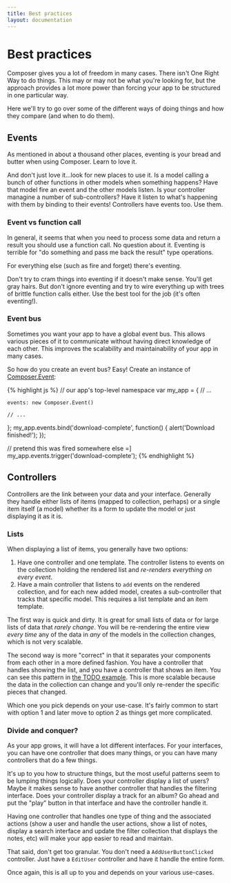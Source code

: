 ```yaml
---
title: Best practices
layout: documentation
---
```


# Best practices

Composer gives you a lot of freedom in many cases. There isn't One Right Way to
do things. This may or may not be what you're looking for, but the approach
provides a lot more power than forcing your app to be structured in one
particular way.

Here we'll try to go over some of the different ways of doing things and how
they compare (and when to do them).

## Events

As mentioned in about a thousand other places, eventing is your bread and butter
when using Composer. Learn to love it.

And don't just love it...look for new places to use it. Is a model calling a
bunch of other functions in other models when something happens? Have that model
fire an event and the other models listen. Is your controller managine a number
of sub-controllers? Have it listen to what's happening with them by binding to
their events! Controllers have events too. Use them.

### Event vs function call

In general, it seems that when you need to process some data and return a result
you should use a function call. No question about it. Eventing is terrible for
"do something and pass me back the result" type operations.

For everything else (such as fire and forget) there's eventing.

Don't try to cram things into eventing if it doesn't make sense. You'll get gray
hairs. But don't ignore eventing and try to wire everything up with trees of
brittle function calls either. Use the best tool for the job (it's often
eventing!).

### Event bus

Sometimes you want your app to have a global event bus. This allows various
pieces of it to communicate without having direct knowledge of each other. This
improves the scalability and maintainability of your app in many cases.

So how do you create an event bus? Easy! Create an instance of [Composer.Event](/composer.js/docs/event#composer-event):

{% highlight js %}
// our app's top-level namespace
var my_app = {
    // ...

    events: new Composer.Event()

    // ...
};
my_app.events.bind('download-complete', function() { alert('Download finished!'); });

// pretend this was fired somewhere else =]
my_app.events.trigger('download-complete');
{% endhighlight %}

## Controllers

Controllers are the link between your data and your interface. Generally they
handle either lists of items (mapped to collection, perhaps) or a single item
itself (a model) whether its a form to update the model or just displaying it as
it is.

### Lists

When displaying a list of items, you generally have two options:

1. Have one controller and one template. The controller listens to events on the
collection holding the rendered list and *re-renders everything on every event*.
1. Have a main controller that listens to `add` events on the rendered
collection, and for each new added model, creates a sub-controller that tracks
that specific model. This requires a list template and an item template.

The first way is quick and dirty. It is great for small lists of data or for
large lists of data that *rarely change*. You will be re-rendering the entire
view *every time* any of the data in *any* of the models in the collection
changes, which is not very scalable.

The second way is more "correct" in that it separates your components from each
other in a more defined fashion. You have a controller that handles showing the
list, and you have a controller that shows an item. You can see this pattern in
[the TODO example](/composer.js/examples/todo). This is more scalable because
the data in the collection can change and you'll only re-render the specific
pieces that changed.

Which one you pick depends on your use-case. It's fairly common to start with
option 1 and later move to option 2 as things get more complicated.

### Divide and conquer?

As your app grows, it will have a lot different interfaces. For your interfaces,
you can have one controller that does many things, or you can have many
controllers that do a few things.

It's up to you how to structure things, but the most useful patterns seem to be
lumping things logically. Does your controller display a list of users? Maybe it
makes sense to have another controller that handles the filtering interface.
Does your controller display a track for an album? Go ahead and put the "play"
button in that interface and have the controller handle it.

Having one controller that handles one type of thing and the associated actions
(show a user and handle the user actions, show a list of notes, display a search
interface and update the filter collection that displays the notes, etc) will
make your app easier to read and maintain.

That said, don't get too granular. You don't need a `AddUserButtonClicked`
controller. Just have a `EditUser` controller and have it handle the entire
form.

Once again, this is all up to you and depends on your various use-cases.

